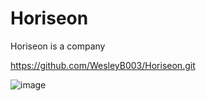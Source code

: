 # Horiseon

Horiseon is a company

https://github.com/WesleyB003/Horiseon.git

![image](https://user-images.githubusercontent.com/75219917/142731513-021e2b4c-4a21-4634-968c-7e06e7425263.png)
